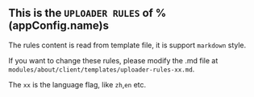 ## This is the `UPLOADER RULES` of %(appConfig.name)s

The rules content is read from template file, it is support `markdown` style.

If you want to change these rules, please modify the .md file at `modules/about/client/templates/uploader-rules-xx.md`.

The `xx` is the language flag, like `zh`,`en` etc.